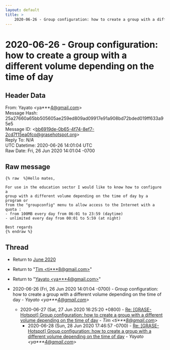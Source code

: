 ```yaml
---
layout: default
title: >
    2020-06-26 - Group configuration: how to create a group with a different volume depending on the time of day
---
```


# 2020-06-26 - Group configuration: how to create a group with a different volume depending on the time of day

## Header Data

From: Yayato \<ya***4@gmail.com\><br>
Message Hash: 25a27660a65bb505605ae259ed809ad09917e91a908bd72bded019ff633a95e5<br>
Message ID: \<bb6919de-0b65-4f74-8ef7-2cd7f15ea0fco@grasehotspot.org\><br>
Reply To: _N/A_<br>
UTC Datetime: 2020-06-26 14:01:04 UTC<br>
Raw Date: Fri, 26 Jun 2020 14:01:04 -0700<br>

## Raw message

```
{% raw  %}Hello mates,

For use in the education sector I would like to know how to configure a 
group with a different volume depending on the time of day by a program or 
from the "groupconfig" menu to allow access to the Internet with a quota :
- from 100MB every day from 06:01 to 23:59 (daytime)
- unlimited every day from 00:01 to 5:59 (at night)

Best regards
{% endraw %}
```

## Thread

+ Return to [June 2020](/archive/2020/06)

+ Return to "[Tim <ti***8<span>@</span>gmail.com>](/authors/ti___8_at_gmail_com)"
+ Return to "[Yayato <ya***4<span>@</span>gmail.com>](/authors/ya___4_at_gmail_com)"

+ 2020-06-26 (Fri, 26 Jun 2020 14:01:04 -0700) - Group configuration: how to create a group with a different volume depending on the time of day - _Yayato \<ya***4@gmail.com\>_
  + 2020-06-27 (Sat, 27 Jun 2020 16:25:20 +0800) - [Re: [GRASE-Hotspot] Group configuration: how to create a group with a different volume depending on the time of day](/archive/2020/06/2c83f8948250117a680c10fbdc66d9533cb69123297b6e389da708922ffae57a) - _Tim \<ti***8@gmail.com\>_
    + 2020-06-28 (Sun, 28 Jun 2020 17:46:57 -0700) - [Re: [GRASE-Hotspot] Group configuration: how to create a group with a different volume depending on the time of day](/archive/2020/06/077b0e451f9b960535918eae3529ea96967a73bd3a15be799dceeb76556dac0c) - _Yayato \<ya***4@gmail.com\>_

